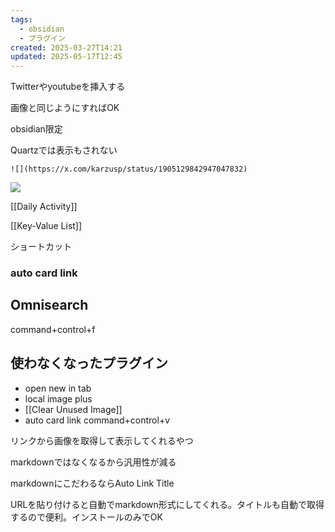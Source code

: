 ```yaml
---
tags:
  - obsidian
  - プラグイン
created: 2025-03-27T14:21
updated: 2025-05-17T12:45
---
```

Twitterやyoutubeを挿入する

画像と同じようにすればOK


obsidian限定

Quartzでは表示もされない

```
![](https://x.com/karzusp/status/1905129842947047832)
```

![](https://x.com/karzusp/status/1905129842947047832)


[[Daily Activity]]

[[Key-Value List]]



ショートカット

### auto card link


## Omnisearch

command+control+f

## 使わなくなったプラグイン

* open new in tab
* local image plus
* [[Clear Unused Image]]
* auto card link
command+control+v

リンクから画像を取得して表示してくれるやつ

markdownではなくなるから汎用性が減る

markdownにこだわるならAuto Link Title

URLを貼り付けると自動でmarkdown形式にしてくれる。タイトルも自動で取得するので便利。インストールのみでOK





